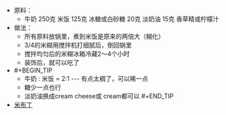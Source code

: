- 原料：
	- 牛奶	250克
	  米饭	125克
	  冰糖或白砂糖	20克
	  淡奶油	15克
	  香草精或柠檬汁
- 做法：
	- 所有原料放锅里，煮到米饭是原来的两倍大（糊化）
	- 3/4的米糊用搅拌机打细腻后，倒回锅里
	- 搅拌均匀后的米糊冰箱冷藏2～4个小时
	- 装饰后，就可以吃了
- #+BEGIN_TIP
  * 牛奶	: 米饭	= 2:1  --- 有点太稠了，可以稀一点 
  * 糖少一点也行
  * 淡奶油换成cream cheese或 cream都可以
  #+END_TIP
- [米布丁](https://www.xiachufang.com/recipe/104313140/)